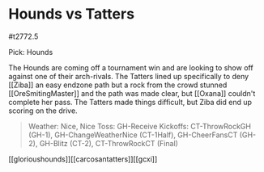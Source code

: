 # Hounds vs Tatters

#t2772.5

Pick: Hounds

The Hounds are coming off a tournament win and are looking to show off against one of their arch-rivals. The Tatters lined up specifically to deny [[Ziba]] an easy endzone path but a rock from the crowd stunned [[OreSmitingMaster]] and the path was made clear, but [[Oxana]] couldn't complete her pass. The Tatters made things difficult, but Ziba did end up scoring on the drive.

> Weather: Nice, Nice
> Toss: GH-Receive
> Kickoffs: CT-ThrowRockGH (GH-1), GH-ChangeWeatherNice (CT-1Half), GH-CheerFansCT (GH-2), GH-Blitz (CT-2), CT-ThrowRockCT (Final)

[[glorioushounds]][[carcosantatters]][[gcxi]]
